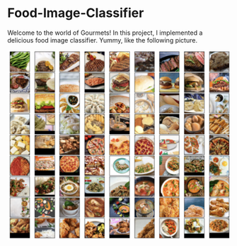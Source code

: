 # Food-Image-Classifier
Welcome to the world of Gourmets! In this project, I implemented a delicious food image classifier. Yummy, like the following picture.

![food](https://github.com/Albert-Aiqi-Zhang/Food-Image-Classifier/blob/main/images/foods.png)

